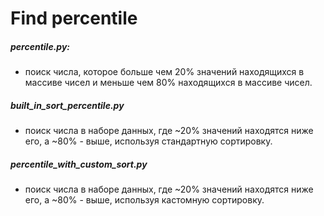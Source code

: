 Find percentile
=====================



##### percentile.py:
* поиск числа, которое больше чем 20% значений находящихся в массиве чисел и меньше чем 80% находящихся в массиве чисел.

##### built_in_sort_percentile.py
* поиск числа в наборе данных, где ~20% значений находятся ниже его, а ~80% - выше, используя стандартную сортировку.

##### percentile_with_custom_sort.py
* поиск числа в наборе данных, где ~20% значений находятся ниже его, а ~80% - выше, используя кастомную сортировку.
